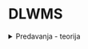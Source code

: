 # DLWMS

<details>
  <summary>Predavanja - teorija</summary>
  
  <ol>
   <li> <a href="Teoretski dio/Predavanje 1 - Objašnjenje.md"> (Uvod, namespace, metode, tipovi podataka, interpolacija) </li>
   <li> <a href="Link"> (namespace) </li>
   <li> <a href="Link"> (namespace) </li>
   <li> <a href="Link"> (namespace) </li>
   <li> <a href="Link"> (namespace) </li>
   <li> <a href="Link"> (namespace) </li>
   <li> <a href="Link"> (namespace) </li>
   <li> <a href="Link"> (namespace) </li>
   <li> <a href="Link"> (namespace) </li>
   <li> <a href="Link"> (namespace) </li>
   <li> <a href="Link"> (namespace) </li>
   <li> <a href="Link"> (namespace) </li>
   <li> <a href="Link"> (namespace) </li>
   <li> <a href="Link"> (namespace) </li>
  </ol>
 
  
</details>
